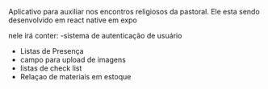 Aplicativo para auxiliar nos encontros religiosos da pastoral.
Ele esta sendo desenvolvido em react native em expo


nele irá conter:
-sistema de autenticação de usuário
- Listas de Presença
- campo para upload de imagens
- listas de check list
- Relaçao de materiais em estoque
 
 

